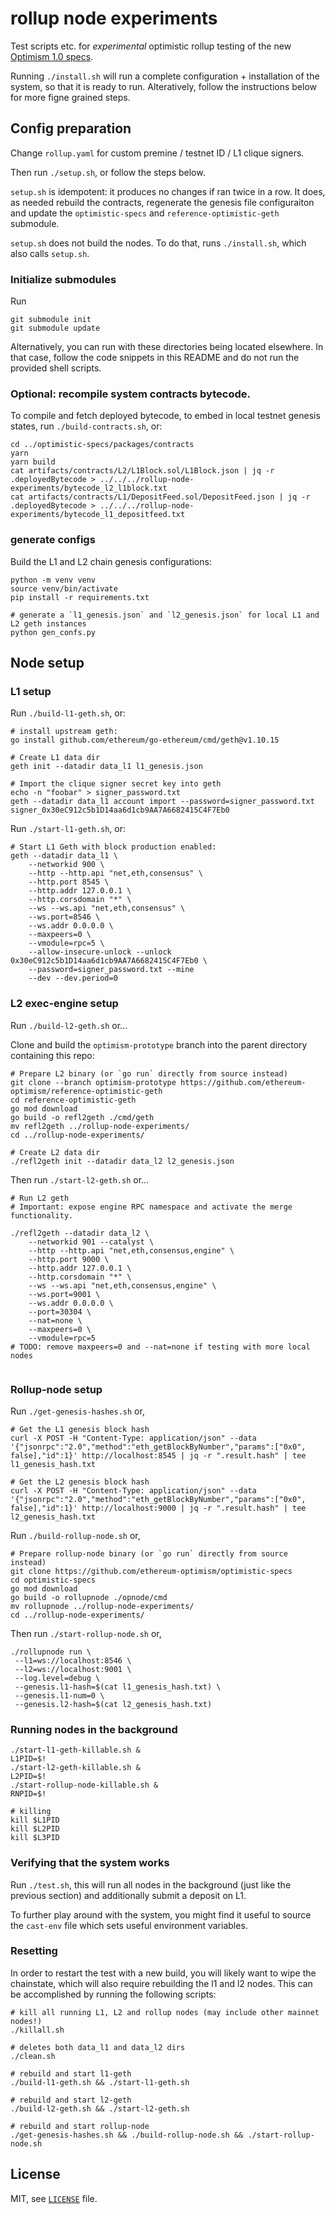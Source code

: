 # rollup node experiments

Test scripts etc. for *experimental* optimistic rollup testing of the new [Optimism 1.0 specs](https://github.com/ethereum-optimism/optimistic-specs).

Running `./install.sh` will run a complete configuration + installation of the system, so that it is
ready to run. Alteratively, follow the instructions below for more figne grained steps.

## Config preparation

Change `rollup.yaml` for custom premine / testnet ID / L1 clique signers.

Then run `./setup.sh`, or follow the steps below.

`setup.sh` is idempotent: it produces no changes if ran twice in a row. It does,
as needed rebuild the contracts, regenerate the genesis file configuraiton and
update the `optimistic-specs` and `reference-optimistic-geth` submodule.

`setup.sh` does not build the nodes. To do that, runs `./install.sh`, which also
calls `setup.sh`.

### Initialize submodules

Run

```
git submodule init
git submodule update
```

Alternatively, you can run with these directories being located elsewhere. In
that case, follow the code snippets in this README and do not run the provided
shell scripts.

### Optional: recompile system contracts bytecode.

To compile and fetch deployed bytecode, to embed in local testnet genesis states,
run `./build-contracts.sh`, or:

```shell
cd ../optimistic-specs/packages/contracts
yarn
yarn build
cat artifacts/contracts/L2/L1Block.sol/L1Block.json | jq -r .deployedBytecode > ../../../rollup-node-experiments/bytecode_l2_l1block.txt
cat artifacts/contracts/L1/DepositFeed.sol/DepositFeed.json | jq -r .deployedBytecode > ../../../rollup-node-experiments/bytecode_l1_depositfeed.txt
```

### generate configs

Build the L1 and L2 chain genesis configurations:

```shell
python -m venv venv
source venv/bin/activate
pip install -r requirements.txt

# generate a `l1_genesis.json` and `l2_genesis.json` for local L1 and L2 geth instances
python gen_confs.py
```

## Node setup

### L1 setup

Run `./build-l1-geth.sh`, or:

```shell
# install upstream geth:
go install github.com/ethereum/go-ethereum/cmd/geth@v1.10.15

# Create L1 data dir
geth init --datadir data_l1 l1_genesis.json

# Import the clique signer secret key into geth
echo -n "foobar" > signer_password.txt
geth --datadir data_l1 account import --password=signer_password.txt signer_0x30eC912c5b1D14aa6d1cb9AA7A6682415C4F7Eb0
```

Run `./start-l1-geth.sh`, or:

```
# Start L1 Geth with block production enabled:
geth --datadir data_l1 \
    --networkid 900 \
    --http --http.api "net,eth,consensus" \
    --http.port 8545 \
    --http.addr 127.0.0.1 \
    --http.corsdomain "*" \
    --ws --ws.api "net,eth,consensus" \
    --ws.port=8546 \
    --ws.addr 0.0.0.0 \
    --maxpeers=0 \
    --vmodule=rpc=5 \
    --allow-insecure-unlock --unlock 0x30eC912c5b1D14aa6d1cb9AA7A6682415C4F7Eb0 \
    --password=signer_password.txt --mine
    --dev --dev.period=0
```

### L2 exec-engine setup

Run `./build-l2-geth.sh` or...

Clone and build the `optimism-prototype` branch into the parent directory containing this repo:

```shell
# Prepare L2 binary (or `go run` directly from source instead)
git clone --branch optimism-prototype https://github.com/ethereum-optimism/reference-optimistic-geth
cd reference-optimistic-geth
go mod download
go build -o refl2geth ./cmd/geth
mv refl2geth ../rollup-node-experiments/
cd ../rollup-node-experiments/

# Create L2 data dir
./refl2geth init --datadir data_l2 l2_genesis.json
```

Then run `./start-l2-geth.sh` or...

```
# Run L2 geth
# Important: expose engine RPC namespace and activate the merge functionality.

./refl2geth --datadir data_l2 \
    --networkid 901 --catalyst \
    --http --http.api "net,eth,consensus,engine" \
    --http.port 9000 \
    --http.addr 127.0.0.1 \
    --http.corsdomain "*" \
    --ws --ws.api "net,eth,consensus,engine" \
    --ws.port=9001 \
    --ws.addr 0.0.0.0 \
    --port=30304 \
    --nat=none \
    --maxpeers=0 \
    --vmodule=rpc=5
# TODO: remove maxpeers=0 and --nat=none if testing with more local nodes


```

### Rollup-node setup

Run `./get-genesis-hashes.sh` or,

```
# Get the L1 genesis block hash
curl -X POST -H "Content-Type: application/json" --data '{"jsonrpc":"2.0","method":"eth_getBlockByNumber","params":["0x0", false],"id":1}' http://localhost:8545 | jq -r ".result.hash" | tee l1_genesis_hash.txt

# Get the L2 genesis block hash
curl -X POST -H "Content-Type: application/json" --data '{"jsonrpc":"2.0","method":"eth_getBlockByNumber","params":["0x0", false],"id":1}' http://localhost:9000 | jq -r ".result.hash" | tee l2_genesis_hash.txt
```

Run `./build-rollup-node.sh` or,

```shell
# Prepare rollup-node binary (or `go run` directly from source instead)
git clone https://github.com/ethereum-optimism/optimistic-specs
cd optimistic-specs
go mod download
go build -o rollupnode ./opnode/cmd
mv rollupnode ../rollup-node-experiments/
cd ../rollup-node-experiments/
```


Then run `./start-rollup-node.sh` or,

```
./rollupnode run \
 --l1=ws://localhost:8546 \
 --l2=ws://localhost:9001 \
 --log.level=debug \
 --genesis.l1-hash=$(cat l1_genesis_hash.txt) \
 --genesis.l1-num=0 \
 --genesis.l2-hash=$(cat l2_genesis_hash.txt)
```

### Running nodes in the background

```
./start-l1-geth-killable.sh &
L1PID=$!
./start-l2-geth-killable.sh &
L2PID=$!
./start-rollup-node-killable.sh &
RNPID=$!

# killing
kill $L1PID
kill $L2PID
kill $L3PID
```

### Verifying that the system works

Run `./test.sh`, this will run all nodes in the background (just like the previous section) and
additionally submit a deposit on L1.

To further play around with the system, you might find it useful to source the `cast-env` file which
sets useful environment variables.

### Resetting

In order to restart the test with a new build, you will likely want to wipe the chainstate, which
will also require rebuilding the l1 and l2 nodes. This can be accomplished by running the following
scripts:

```
# kill all running L1, L2 and rollup nodes (may include other mainnet nodes!)
./killall.sh

# deletes both data_l1 and data_l2 dirs
./clean.sh

# rebuild and start l1-geth
./build-l1-geth.sh && ./start-l1-geth.sh

# rebuild and start l2-geth
./build-l2-geth.sh && ./start-l2-geth.sh

# rebuild and start rollup-node
./get-genesis-hashes.sh && ./build-rollup-node.sh && ./start-rollup-node.sh
```


## License

MIT, see [`LICENSE`](./LICENSE) file.
